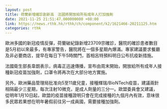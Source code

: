 ```yaml
---
layout: post
title: 荷蘭新增確診創新高　法國將開放給所有成年人打加強劑
date: 2021-11-25 21:51:47.000000000 +08:00
link: https://news.rthk.hk/rthk/ch/component/k2/1621466-20211125.htm
categories: rthk
---
```


歐洲多國的新冠疫情反彈，荷蘭破紀錄新增23709宗確診，醫院的確診患者數目是5月初以來最多，有專家警告，醫院將在一個多星期內爆滿。專家建議要求餐廳及非必要商店，提早在每日下午5時關門，首相呂特預料明日公布抗疫新措施。

法國衛生部長韋朗表示，病毒正迅速傳播，宣布由周末開始，開放給所有成年人接種新冠疫苗加強劑，口罩令將再次在大部分地方實施。

另外，歐洲藥品管理局批准向5至11歲兒童，接種輝瑞/BioNTech疫苗，建議兩針相隔最少三星期，每次注射10微克，是成人劑量的三分一。歐盟委員會又建議，從明年1月10日起，歐盟的疫苗接種證明只會在完成接種的九個月內有效，意味很多民眾若果想在明年暑假前往另一成員國，需要接種加強劑。

